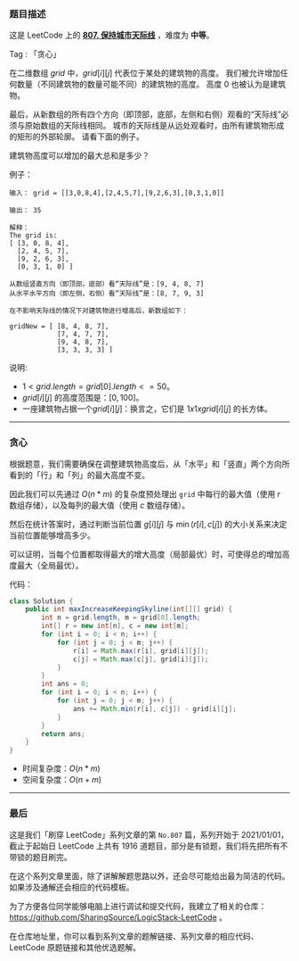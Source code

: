 ### 题目描述

这是 LeetCode 上的 **[807. 保持城市天际线](https://leetcode-cn.com/problems/max-increase-to-keep-city-skyline/solution/gong-shui-san-xie-jian-dan-tan-xin-yun-y-2f47/)** ，难度为 **中等**。

Tag : 「贪心」



在二维数组 $grid$ 中，$grid[i][j]$ 代表位于某处的建筑物的高度。 我们被允许增加任何数量（不同建筑物的数量可能不同）的建筑物的高度。 高度 $0$ 也被认为是建筑物。

最后，从新数组的所有四个方向（即顶部，底部，左侧和右侧）观看的“天际线”必须与原始数组的天际线相同。 城市的天际线是从远处观看时，由所有建筑物形成的矩形的外部轮廓。 请看下面的例子。

建筑物高度可以增加的最大总和是多少？

例子：
```
输入： grid = [[3,0,8,4],[2,4,5,7],[9,2,6,3],[0,3,1,0]]

输出： 35

解释： 
The grid is:
[ [3, 0, 8, 4], 
  [2, 4, 5, 7],
  [9, 2, 6, 3],
  [0, 3, 1, 0] ]

从数组竖直方向（即顶部，底部）看“天际线”是：[9, 4, 8, 7]
从水平水平方向（即左侧，右侧）看“天际线”是：[8, 7, 9, 3]

在不影响天际线的情况下对建筑物进行增高后，新数组如下：

gridNew = [ [8, 4, 8, 7],
            [7, 4, 7, 7],
            [9, 4, 8, 7],
            [3, 3, 3, 3] ]
```
说明:
* $1 < grid.length = grid[0].length <= 50。$
* $ grid[i][j]$ 的高度范围是：$[0, 100]$。
* 一座建筑物占据一个$grid[i][j]$：换言之，它们是 $1 x 1 x grid[i][j]$ 的长方体。

---

### 贪心

根据题意，我们需要确保在调整建筑物高度后，从「水平」和「竖直」两个方向所看到的「行」和「列」的最大高度不变。

因此我们可以先通过 $O(n * m)$ 的复杂度预处理出 `grid` 中每行的最大值（使用 $r$ 数组存储），以及每列的最大值（使用 $c$ 数组存储）。

然后在统计答案时，通过判断当前位置 $g[i][j]$ 与 $\min(r[i], c[j])$ 的大小关系来决定当前位置能够增高多少。

可以证明，当每个位置都取得最大的增大高度（局部最优）时，可使得总的增加高度最大（全局最优）。

代码：
```java
class Solution {
    public int maxIncreaseKeepingSkyline(int[][] grid) {
        int n = grid.length, m = grid[0].length;
        int[] r = new int[n], c = new int[m];
        for (int i = 0; i < n; i++) {
            for (int j = 0; j < m; j++) {
                r[i] = Math.max(r[i], grid[i][j]);
                c[j] = Math.max(c[j], grid[i][j]);
            }
        }
        int ans = 0;
        for (int i = 0; i < n; i++) {
            for (int j = 0; j < m; j++) {
                ans += Math.min(r[i], c[j]) - grid[i][j];
            }
        }
        return ans;
    }
}
```
* 时间复杂度：$O(n * m)$
* 空间复杂度：$O(n + m)$

---

### 最后

这是我们「刷穿 LeetCode」系列文章的第 `No.807` 篇，系列开始于 2021/01/01，截止于起始日 LeetCode 上共有 1916 道题目，部分是有锁题，我们将先把所有不带锁的题目刷完。

在这个系列文章里面，除了讲解解题思路以外，还会尽可能给出最为简洁的代码。如果涉及通解还会相应的代码模板。

为了方便各位同学能够电脑上进行调试和提交代码，我建立了相关的仓库：https://github.com/SharingSource/LogicStack-LeetCode 。

在仓库地址里，你可以看到系列文章的题解链接、系列文章的相应代码、LeetCode 原题链接和其他优选题解。


